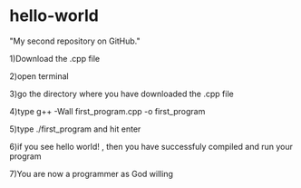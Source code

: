 # hello-world
"My second repository on GitHub."

1)Download the .cpp file 

2)open terminal 

3)go the directory where you have downloaded the .cpp file

4)type  g++ -Wall first_program.cpp -o first_program  

5)type  ./first_program and hit enter

6)if you see hello world! , then you have successfuly compiled and run your program

7)You are now a programmer as God willing


